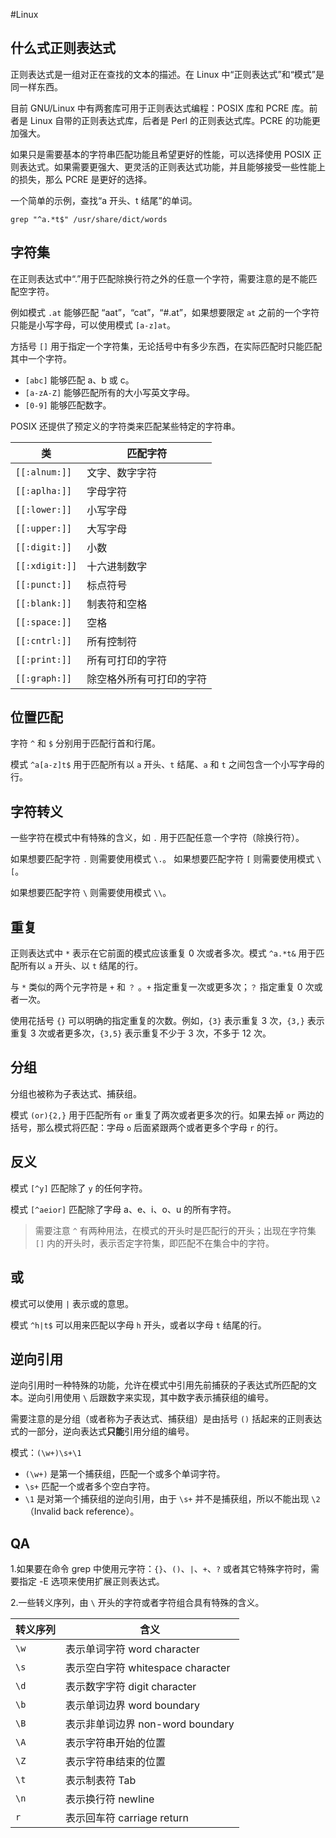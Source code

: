 #Linux 

## 什么式正则表达式

正则表达式是一组对正在查找的文本的描述。在 Linux 中“正则表达式”和“模式”是同一样东西。

目前 GNU/Linux 中有两套库可用于正则表达式编程：POSIX 库和 PCRE 库。前者是 Linux 自带的正则表达式库，后者是 Perl 的正则表达式库。PCRE 的功能更加强大。

如果只是需要基本的字符串匹配功能且希望更好的性能，可以选择使用 POSIX 正则表达式。如果需要更强大、更灵活的正则表达式功能，并且能够接受一些性能上的损失，那么 PCRE 是更好的选择。

一个简单的示例，查找“a 开头、t 结尾”的单词。
```shell
grep "^a.*t$" /usr/share/dict/words
```

## 字符集

在正则表达式中“.”用于匹配除换行符之外的任意一个字符，需要注意的是不能匹配空字符。

例如模式 `.at` 能够匹配 “aat”，“cat”，“#.at”，如果想要限定 `at` 之前的一个字符只能是小写字母，可以使用模式 `[a-z]at`。

方括号 `[]` 用于指定一个字符集，无论括号中有多少东西，在实际匹配时只能匹配其中一个字符。
- `[abc]` 能够匹配 a、b 或 c。
- `[a-zA-Z]` 能够匹配所有的大小写英文字母。
- `[0-9]` 能够匹配数字。

POSIX 还提供了预定义的字符类来匹配某些特定的字符串。

| **类** | **匹配字符** |
| ---- | ---- |
| `[[:alnum:]]` | 文字、数字字符 |
| `[[:aplha:]]` | 字母字符 |
| `[[:lower:]]` | 小写字母 |
| `[[:upper:]]` | 大写字母 |
| `[[:digit:]]` | 小数 |
| `[[:xdigit:]]` | 十六进制数字 |
| `[[:punct:]]` | 标点符号 |
| `[[:blank:]]` | 制表符和空格 |
| `[[:space:]]` | 空格 |
| `[[:cntrl:]]` | 所有控制符 |
| `[[:print:]]` | 所有可打印的字符 |
| `[[:graph:]]` | 除空格外所有可打印的字符 |
## 位置匹配

字符 `^` 和 `$` 分别用于匹配行首和行尾。

模式 `^a[a-z]t$` 用于匹配所有以 `a` 开头、`t` 结尾、`a` 和 `t` 之间包含一个小写字母的行。

## 字符转义

一些字符在模式中有特殊的含义，如 `.` 用于匹配任意一个字符（除换行符）。

如果想要匹配字符 `.` 则需要使用模式 `\.`。
如果想要匹配字符 `[` 则需要使用模式 `\[`。

如果想要匹配字符 `\` 则需要使用模式 `\\`。

## 重复

正则表达式中 `*` 表示在它前面的模式应该重复 0 次或者多次。模式 `^a.*t&` 用于匹配所有以 `a` 开头、以 `t` 结尾的行。

与 `*` 类似的两个元字符是 `+` 和 `？` 。`+` 指定重复一次或更多次；`？` 指定重复 0 次或者一次。

使用花括号 `{}` 可以明确的指定重复的次数。例如，`{3}` 表示重复 3 次，`{3,}` 表示重复 3 次或者更多次，`{3,5}` 表示重复不少于 3 次，不多于 12 次。

## 分组

分组也被称为子表达式、捕获组。

模式 `(or){2,}` 用于匹配所有 `or` 重复了两次或者更多次的行。如果去掉 `or` 两边的括号，那么模式将匹配：字母 `o` 后面紧跟两个或者更多个字母 `r` 的行。

## 反义

模式 `[^y]` 匹配除了 `y` 的任何字符。

模式 `[^aeior]` 匹配除了字母 a、e、i、o、u 的所有字符。

> 需要注意 `^` 有两种用法，在模式的开头时是匹配行的开头；出现在字符集 `[]` 内的开头时，表示否定字符集，即匹配不在集合中的字符。

## 或

模式可以使用 `|` 表示或的意思。

模式 `^h|t$` 可以用来匹配以字母 `h` 开头，或者以字母 `t` 结尾的行。 

## 逆向引用

逆向引用时一种特殊的功能，允许在模式中引用先前捕获的子表达式所匹配的文本。逆向引用使用 `\` 后跟数字来实现，其中数字表示捕获组的编号。

需要注意的是分组（或者称为子表达式、捕获组）是由括号 `()` 括起来的正则表达式的一部分，逆向表达式**只能**引用分组的编号。

模式：`(\w+)\s+\1` 
- `(\w+)` 是第一个捕获组，匹配一个或多个单词字符。
- `\s+` 匹配一个或者多个空白字符。
- `\1` 是对第一个捕获组的逆向引用，由于 `\s+` 并不是捕获组，所以不能出现 `\2`（Invalid back reference）。

## QA

1.如果要在命令 grep 中使用元字符：`{}`、`()`、`|`、`+`、`?` 或者其它特殊字符时，需要指定 -E 选项来使用扩展正则表达式。

2.一些转义序列，由 `\` 开头的字符或者字符组合具有特殊的含义。

| 转义序列 | 含义 |
| ---- | ---- |
| `\w` | 表示单词字符 word character |
| `\s` | 表示空白字符 whitespace character |
| `\d` | 表示数字字符 digit character |
| `\b` | 表示单词边界 word boundary |
| `\B` | 表示非单词边界 non-word boundary |
| `\A` | 表示字符串开始的位置 |
| `\Z` | 表示字符串结束的位置 |
| `\t` | 表示制表符 Tab |
| `\n` | 表示换行符 newline |
| `r` | 表示回车符 carriage return |
